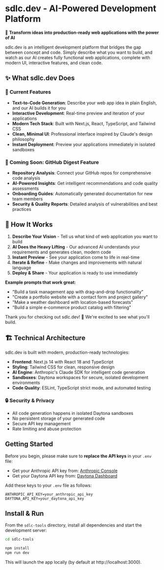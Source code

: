 # sdlc.dev - AI-Powered Development Platform

🚀 **Transform ideas into production-ready web applications with the power of AI**

sdlc.dev is an intelligent development platform that bridges the gap between concept and code. Simply describe what you want to build, and watch as our AI creates fully functional web applications, complete with modern UI, interactive features, and clean code.

## ✨ What sdlc.dev Does

### 🎯 **Current Features**
- **Text-to-Code Generation**: Describe your web app idea in plain English, and our AI builds it for you
- **Interactive Development**: Real-time preview and iteration of your applications
- **Modern Tech Stack**: Built with Next.js, React, TypeScript, and Tailwind CSS
- **Clean, Minimal UI**: Professional interface inspired by Claude's design philosophy
- **Instant Deployment**: Preview your applications immediately in isolated sandboxes

### 🔮 **Coming Soon: GitHub Digest Feature**
- **Repository Analysis**: Connect your GitHub repos for comprehensive code analysis
- **AI-Powered Insights**: Get intelligent recommendations and code quality assessments
- **Onboarding Guides**: Automatically generated documentation for new team members
- **Security & Quality Reports**: Detailed analysis of vulnerabilities and best practices

## 🎨 **How It Works**

1. **Describe Your Vision** - Tell us what kind of web application you want to build
2. **AI Does the Heavy Lifting** - Our advanced AI understands your requirements and generates clean, modern code
3. **Instant Preview** - See your application come to life in real-time
4. **Iterate & Refine** - Make changes and improvements with natural language
5. **Deploy & Share** - Your application is ready to use immediately

**Example prompts that work great:**
- "Build a task management app with drag-and-drop functionality"
- "Create a portfolio website with a contact form and project gallery"
- "Make a weather dashboard with location-based forecasts"
- "Build a simple e-commerce product catalog with filtering"

Thank you for checking out sdlc.dev! 🙏 We're excited to see what you'll build.

## 🏗️ **Technical Architecture**

sdlc.dev is built with modern, production-ready technologies:

- **Frontend**: Next.js 14 with React 18 and TypeScript
- **Styling**: Tailwind CSS for clean, responsive design
- **AI Engine**: Anthropic's Claude SDK for intelligent code generation
- **Sandboxes**: Daytona workspaces for secure, isolated development environments
- **Code Quality**: ESLint, TypeScript strict mode, and automated testing

### 🔒 **Security & Privacy**
- All code generation happens in isolated Daytona sandboxes
- No persistent storage of your generated code
- Secure API key management
- Rate limiting and abuse protection

## Getting Started

Before you begin, please make sure to **replace the API keys** in your `.env` file:

- Get your Anthropic API key from: [Anthropic Console](https://console.anthropic.com/dashboard)
- Get your Daytona API key from: [Daytona Dashboard](https://www.daytona.io/)

Add these keys to your `.env` file as follows:

``` .env
ANTHROPIC_API_KEY=your_anthropic_api_key
DAYTONA_API_KEY=your_daytona_api_key
```

## Install & Run

From the `sdlc-tools` directory, install all dependencies and start the development server:


```bash
cd sdlc-tools

npm install
npm run dev
```

This will launch the app locally (by default at http://localhost:3000).

